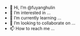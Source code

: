 - 👋 Hi, I’m @fuyanghulin
- 👀 I’m interested in ...
- 🌱 I’m currently learning ...
- 💞️ I’m looking to collaborate on ...
- 📫 How to reach me ...

<!---
fuyanghulin/fuyanghulin is a ✨ special ✨ repository because its `README.md` (this file) appears on your GitHub profile.
You can click the Preview link to take a look at your changes.
--->
